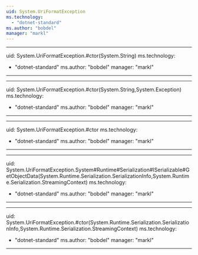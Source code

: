 ```yaml
---
uid: System.UriFormatException
ms.technology: 
  - "dotnet-standard"
ms.author: "bobdel"
manager: "markl"
---
```


---
uid: System.UriFormatException.#ctor(System.String)
ms.technology: 
  - "dotnet-standard"
ms.author: "bobdel"
manager: "markl"
---

---
uid: System.UriFormatException.#ctor(System.String,System.Exception)
ms.technology: 
  - "dotnet-standard"
ms.author: "bobdel"
manager: "markl"
---

---
uid: System.UriFormatException.#ctor
ms.technology: 
  - "dotnet-standard"
ms.author: "bobdel"
manager: "markl"
---

---
uid: System.UriFormatException.System#Runtime#Serialization#ISerializable#GetObjectData(System.Runtime.Serialization.SerializationInfo,System.Runtime.Serialization.StreamingContext)
ms.technology: 
  - "dotnet-standard"
ms.author: "bobdel"
manager: "markl"
---

---
uid: System.UriFormatException.#ctor(System.Runtime.Serialization.SerializationInfo,System.Runtime.Serialization.StreamingContext)
ms.technology: 
  - "dotnet-standard"
ms.author: "bobdel"
manager: "markl"
---
